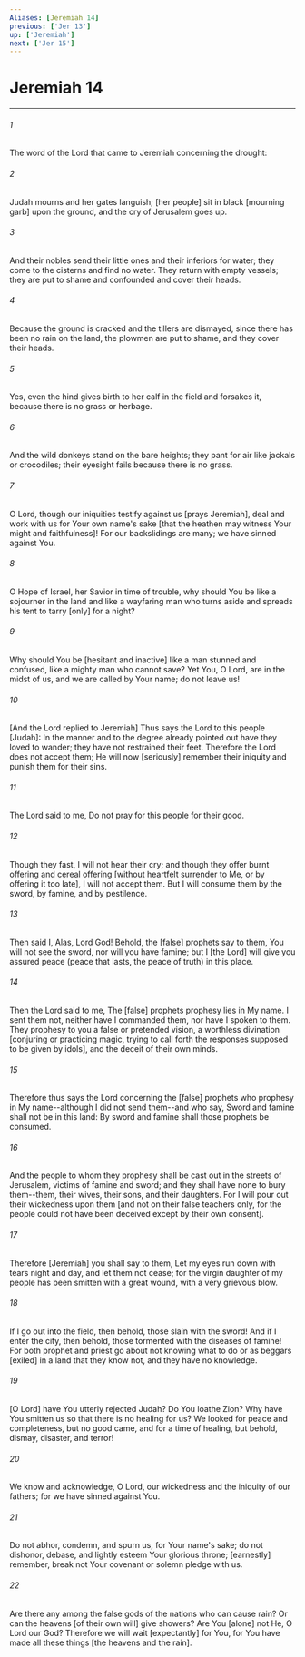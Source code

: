 ```yaml
---
Aliases: [Jeremiah 14]
previous: ['Jer 13']
up: ['Jeremiah']
next: ['Jer 15']
---
```

# Jeremiah 14

***














###### 1 






The word of the Lord that came to Jeremiah concerning the drought: 













###### 2 






Judah mourns and her gates languish; [her people] sit in black [mourning garb] upon the ground, and the cry of Jerusalem goes up. 













###### 3 






And their nobles send their little ones and their inferiors for water; they come to the cisterns and find no water. They return with empty vessels; they are put to shame and confounded and cover their heads. 













###### 4 






Because the ground is cracked and the tillers are dismayed, since there has been no rain on the land, the plowmen are put to shame, and they cover their heads. 













###### 5 






Yes, even the hind gives birth to her calf in the field and forsakes it, because there is no grass or herbage. 













###### 6 






And the wild donkeys stand on the bare heights; they pant for air like jackals or crocodiles; their eyesight fails because there is no grass. 













###### 7 






O Lord, though our iniquities testify against us [prays Jeremiah], deal and work with us for Your own name's sake [that the heathen may witness Your might and faithfulness]! For our backslidings are many; we have sinned against You. 













###### 8 






O Hope of Israel, her Savior in time of trouble, why should You be like a sojourner in the land and like a wayfaring man who turns aside and spreads his tent to tarry [only] for a night? 













###### 9 






Why should You be [hesitant and inactive] like a man stunned and confused, like a mighty man who cannot save? Yet You, O Lord, are in the midst of us, and we are called by Your name; do not leave us! 













###### 10 






[And the Lord replied to Jeremiah] Thus says the Lord to this people [Judah]: In the manner and to the degree already pointed out have they loved to wander; they have not restrained their feet. Therefore the Lord does not accept them; He will now [seriously] remember their iniquity and punish them for their sins. 













###### 11 






The Lord said to me, Do not pray for this people for their good. 













###### 12 






Though they fast, I will not hear their cry; and though they offer burnt offering and cereal offering [without heartfelt surrender to Me, or by offering it too late], I will not accept them. But I will consume them by the sword, by famine, and by pestilence. 













###### 13 






Then said I, Alas, Lord God! Behold, the [false] prophets say to them, You will not see the sword, nor will you have famine; but I [the Lord] will give you assured peace (peace that lasts, the peace of truth) in this place. 













###### 14 






Then the Lord said to me, The [false] prophets prophesy lies in My name. I sent them not, neither have I commanded them, nor have I spoken to them. They prophesy to you a false or pretended vision, a worthless divination [conjuring or practicing magic, trying to call forth the responses supposed to be given by idols], and the deceit of their own minds. 













###### 15 






Therefore thus says the Lord concerning the [false] prophets who prophesy in My name--although I did not send them--and who say, Sword and famine shall not be in this land: By sword and famine shall those prophets be consumed. 













###### 16 






And the people to whom they prophesy shall be cast out in the streets of Jerusalem, victims of famine and sword; and they shall have none to bury them--them, their wives, their sons, and their daughters. For I will pour out their wickedness upon them [and not on their false teachers only, for the people could not have been deceived except by their own consent]. 













###### 17 






Therefore [Jeremiah] you shall say to them, Let my eyes run down with tears night and day, and let them not cease; for the virgin daughter of my people has been smitten with a great wound, with a very grievous blow. 













###### 18 






If I go out into the field, then behold, those slain with the sword! And if I enter the city, then behold, those tormented with the diseases of famine! For both prophet and priest go about not knowing what to do or as beggars [exiled] in a land that they know not, and they have no knowledge. 













###### 19 






[O Lord] have You utterly rejected Judah? Do You loathe Zion? Why have You smitten us so that there is no healing for us? We looked for peace and completeness, but no good came, and for a time of healing, but behold, dismay, disaster, and terror! 













###### 20 






We know and acknowledge, O Lord, our wickedness and the iniquity of our fathers; for we have sinned against You. 













###### 21 






Do not abhor, condemn, and spurn us, for Your name's sake; do not dishonor, debase, and lightly esteem Your glorious throne; [earnestly] remember, break not Your covenant or solemn pledge with us. 













###### 22 






Are there any among the false gods of the nations who can cause rain? Or can the heavens [of their own will] give showers? Are You [alone] not He, O Lord our God? Therefore we will wait [expectantly] for You, for You have made all these things [the heavens and the rain].
